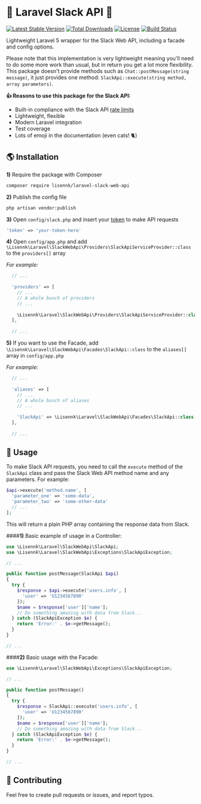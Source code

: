 # :rocket: Laravel Slack API :rocket:
[![Latest Stable Version](https://poser.pugx.org/lisennk/laravel-slack-web-api/v/stable)](https://packagist.org/packages/lisennk/laravel-slack-web-api)
[![Total Downloads](https://poser.pugx.org/lisennk/laravel-slack-web-api/downloads)](https://packagist.org/packages/lisennk/laravel-slack-web-api)
[![License](https://poser.pugx.org/lisennk/laravel-slack-web-api/license)](https://packagist.org/packages/lisennk/laravel-slack-web-api)
[![Build Status](https://travis-ci.org/Lisennk/Laravel-Slack-Web-API.svg?branch=master)](https://travis-ci.org/Lisennk/Laravel-Slack-Web-API)

Lightweight Laravel 5 wrapper for the Slack Web API, including a facade and config options.

Please note that this implementation is very lightweight meaning you'll need to do some more work than usual, but in return you get a lot more flexibility. This package doesn't provide methods such as `Chat::postMessage(string message)`, it just provides one method: `SlackApi::execute(string method, array parameters)`.

**:thumbsup: Reasons to use this package for the Slack API:**
* Built-in compliance with the Slack API [rate limits](https://api.slack.com/docs/rate-limits)
* Lightweight, flexible
* Modern Laravel integration
* Test coverage 
* Lots of emoji in the documentation (even cats! :cat2:) 

## :earth_americas: Installation
**1)** Require the package with Composer
```bash
composer require lisennk/laravel-slack-web-api
```
**2)** Publish the config file
```bash
php artisan vendor:publish
```
**3)** Open `config/slack.php` and insert your [token](https://api.slack.com/docs/oauth-test-tokens) to make API requests
```php
'token' => 'your-token-here'
```
**4)** Open `config/app.php` and add `\Lisennk\Laravel\SlackWebApi\Providers\SlackApiServiceProvider::class` to the `providers[]` array

*For example:*
```php
  // ...
  
  'providers' => [
    // ...
    // A whole bunch of providers
    // ...
    
    \Lisennk\Laravel\SlackWebApi\Providers\SlackApiServiceProvider::class
  ],
  
  // ...
```
**5)** If you want to use the Facade, add `\Lisennk\Laravel\SlackWebApi\Facades\SlackApi::class` to the `aliases[]` array in `config/app.php`

*For example:*
```php
  // ...
  
  'aliases' => [
    // ...
    // A whole bunch of aliases
    // ...
    
    'SlackApi' => \Lisennk\Laravel\SlackWebApi\Facades\SlackApi::class
  ],
  
  // ...
```
## :fork_and_knife: Usage

To make Slack API requests, you need to call the `execute` method of the `SlackApi` class and pass the Slack Web API method name and any parameters. For example:
```php
$api->execute('method.name', [
  'parameter_one' => 'some-data',
  'parameter_two' => 'some-other-data'
  // ...
];
```
This will return a plain PHP array containing the response data from Slack.

####**1)** Basic example of usage in a Controller:
```php
use \Lisennk\Laravel\SlackWebApi\SlackApi;
use \Lisennk\Laravel\SlackWebApi\Exceptions\SlackApiException;

// ...

public function postMessage(SlackApi $api)
{
  try {
    $response = $api->execute('users.info', [
      'user' => 'U1234567890'
    ]);
    $name = $response['user']['name'];
    // Do something amazing with data from Slack...
  } catch (SlackApiException $e) {
    return 'Error:' . $e->getMessage();
  }
}

// ...
```
####**2)** Basic usage with the Facade:
```php
use \Lisennk\Laravel\SlackWebApi\Exceptions\SlackApiException;

// ...

public function postMessage()
{
  try {
    $response = SlackApi::execute('users.info', [
      'user' => 'U1234567890'
    ]);
    $name = $response['user']['name'];
    // Do something amazing with data from Slack...
  } catch (SlackApiException $e) {
    return 'Error:' . $e->getMessage();
  }
}

// ...
```
## :hibiscus: Contributing

Feel free to create pull requests or issues, and report typos.

